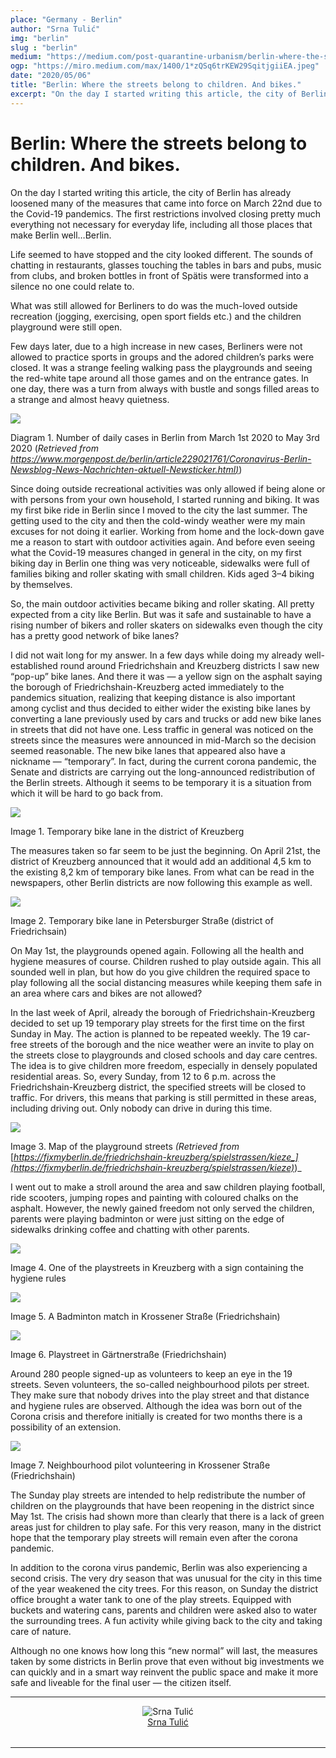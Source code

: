 ```yaml
---
place: "Germany - Berlin"
author: "Srna Tulić"
img: "berlin"
slug : "berlin"
medium: "https://medium.com/post-quarantine-urbanism/berlin-where-the-streets-belong-to-children-and-bikes-c2fc98c00523"
ogp: "https://miro.medium.com/max/1400/1*zQSq6trKEW29SqitjgiiEA.jpeg"
date: "2020/05/06"
title: "Berlin: Where the streets belong to children. And bikes."
excerpt: "On the day I started writing this article, the city of Berlin has already loosened many of the measures that came into force on March 22nd due to the Covid-19 pandemics."
---
```



Berlin: Where the streets belong to children. And bikes.
========================================================

On the day I started writing this article, the city of Berlin has already loosened many of the measures that came into force on March 22nd due to the Covid-19 pandemics. The first restrictions involved closing pretty much everything not necessary for everyday life, including all those places that make Berlin well…Berlin.

Life seemed to have stopped and the city looked different. The sounds of chatting in restaurants, glasses touching the tables in bars and pubs, music from clubs, and broken bottles in front of Spätis were transformed into a silence no one could relate to.

What was still allowed for Berliners to do was the much-loved outside recreation (jogging, exercising, open sport fields etc.) and the children playground were still open.

Few days later, due to a high increase in new cases, Berliners were not allowed to practice sports in groups and the adored children’s parks were closed. It was a strange feeling walking pass the playgrounds and seeing the red-white tape around all those games and on the entrance gates. In one day, there was a turn from always with bustle and songs filled areas to a strange and almost heavy quietness.

<img src="https://miro.medium.com/max/1400/1*hb2isKD_8UpeiPeY-AypiA.png"/>

Diagram 1. Number of daily cases in Berlin from March 1st 2020 to May 3rd 2020 (_Retrieved from_ [_https://www.morgenpost.de/berlin/article229021761/Coronavirus-Berlin-Newsblog-News-Nachrichten-aktuell-Newsticker.html)_](https://www.morgenpost.de/berlin/article229021761/Coronavirus-Berlin-Newsblog-News-Nachrichten-aktuell-Newsticker.html))

Since doing outside recreational activities was only allowed if being alone or with persons from your own household, I started running and biking. It was my first bike ride in Berlin since I moved to the city the last summer. The getting used to the city and then the cold-windy weather were my main excuses for not doing it earlier. Working from home and the lock-down gave me a reason to start with outdoor activities again. And before even seeing what the Covid-19 measures changed in general in the city, on my first biking day in Berlin one thing was very noticeable, sidewalks were full of families biking and roller skating with small children. Kids aged 3–4 biking by themselves.

So, the main outdoor activities became biking and roller skating. All pretty expected from a city like Berlin. But was it safe and sustainable to have a rising number of bikers and roller skaters on sidewalks even though the city has a pretty good network of bike lanes?

I did not wait long for my answer. In a few days while doing my already well-established round around Friedrichshain and Kreuzberg districts I saw new “pop-up” bike lanes. And there it was — a yellow sign on the asphalt saying the borough of Friedrichshain-Kreuzberg acted immediately to the pandemics situation, realizing that keeping distance is also important among cyclist and thus decided to either wider the existing bike lanes by converting a lane previously used by cars and trucks or add new bike lanes in streets that did not have one. Less traffic in general was noticed on the streets since the measures were announced in mid-March so the decision seemed reasonable. The new bike lanes that appeared also have a nickname — “temporary”. In fact, during the current corona pandemic, the Senate and districts are carrying out the long-announced redistribution of the Berlin streets. Although it seems to be temporary it is a situation from which it will be hard to go back from.

<img src="https://miro.medium.com/max/1400/1*pq-DGSinhXe1pQQyIEZiew.jpeg"/>

Image 1. Temporary bike lane in the district of Kreuzberg

The measures taken so far seem to be just the beginning. On April 21st, the district of Kreuzberg announced that it would add an additional 4,5 km to the existing 8,2 km of temporary bike lanes. From what can be read in the newspapers, other Berlin districts are now following this example as well.

<img src="https://miro.medium.com/max/1400/1*g7NxfC-TAzUwBLoRL_ITyQ.jpeg"/>

Image 2. Temporary bike lane in Petersburger Straße (district of Friedrichsain)

On May 1st, the playgrounds opened again. Following all the health and hygiene measures of course. Children rushed to play outside again. This all sounded well in plan, but how do you give children the required space to play following all the social distancing measures while keeping them safe in an area where cars and bikes are not allowed?

In the last week of April, already the borough of Friedrichshain-Kreuzberg decided to set up 19 temporary play streets for the first time on the first Sunday in May. The action is planned to be repeated weekly. The 19 car-free streets of the borough and the nice weather were an invite to play on the streets close to playgrounds and closed schools and day care centres. The idea is to give children more freedom, especially in densely populated residential areas. So, every Sunday, from 12 to 6 p.m. across the Friedrichshain-Kreuzberg district, the specified streets will be closed to traffic. For drivers, this means that parking is still permitted in these areas, including driving out. Only nobody can drive in during this time.

<img src="https://miro.medium.com/max/1400/1*hqyfJ36z0rAVd9EV46bXog.jpeg"/>

Image 3. Map of the playground streets _(Retrieved from_ [_https://fixmyberlin.de/friedrichshain-kreuzberg/spielstrassen/kieze_](https://fixmyberlin.de/friedrichshain-kreuzberg/spielstrassen/kieze)_)_

I went out to make a stroll around the area and saw children playing football, ride scooters, jumping ropes and painting with coloured chalks on the asphalt. However, the newly gained freedom not only served the children, parents were playing badminton or were just sitting on the edge of sidewalks drinking coffee and chatting with other parents.

<img src="https://miro.medium.com/max/1400/1*iCgQpA678MV1LabqmkF85Q.jpeg"/>

Image 4. One of the playstreets in Kreuzberg with a sign containing the hygiene rules

<img src="https://miro.medium.com/max/1400/1*zQSq6trKEW29SqitjgiiEA.jpeg"/>

Image 5. A Badminton match in Krossener Straße (Friedrichshain)

<img src="https://miro.medium.com/max/1400/1*c8P_wEcAy8XwU5A85ETmyw.jpeg"/>

Image 6. Playstreet in Gärtnerstraße (Friedrichshain)

Around 280 people signed-up as volunteers to keep an eye in the 19 streets. Seven volunteers, the so-called neighbourhood pilots per street. They make sure that nobody drives into the play street and that distance and hygiene rules are observed. Although the idea was born out of the Corona crisis and therefore initially is created for two months there is a possibility of an extension.

<img src="https://miro.medium.com/max/1400/1*bfS-2lHx8xV5NXMyijXKVg.jpeg"/>

Image 7. Neighbourhood pilot volunteering in Krossener Straße (Friedrichshain)

The Sunday play streets are intended to help redistribute the number of children on the playgrounds that have been reopening in the district since May 1st. The crisis had shown more than clearly that there is a lack of green areas just for children to play safe. For this very reason, many in the district hope that the temporary play streets will remain even after the corona pandemic.

In addition to the corona virus pandemic, Berlin was also experiencing a second crisis. The very dry season that was unusual for the city in this time of the year weakened the city trees. For this reason, on Sunday the district office brought a water tank to one of the play streets. Equipped with buckets and watering cans, parents and children were asked also to water the surrounding trees. A fun activity while giving back to the city and taking care of nature.

Although no one knows how long this “new normal” will last, the measures taken by some districts in Berlin prove that even without big investments we can quickly and in a smart way reinvent the public space and make it more safe and liveable for the final user — the citizen itself.

* * *

<div style="display: flex; margin-bottom: 2rem">
    <div style="margin: 0 auto; text-align: center">
        <img alt="Srna Tulić" src="https://miro.medium.com/fit/c/96/96/2*Tzf5ig41Ys0hguhlE6w69Q.jpeg"/>
        <br/>
        <a href="https://medium.com/@srnatulic?source=post_page-----c2fc98c00523----------------------">Srna Tulić</a>
    </div>
</div>

* * *